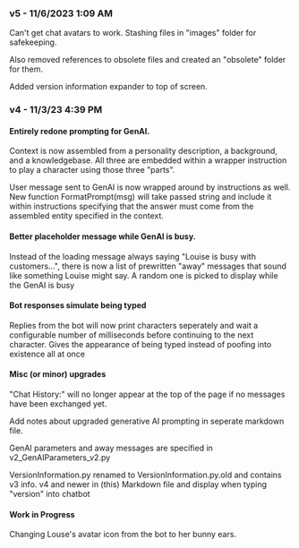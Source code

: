 ### **v5** - 11/6/2023 1:09 AM

Can't get chat avatars to work. Stashing files in "images" folder for safekeeping. 

Also removed references to obsolete files and created an "obsolete" folder for them.

Added version information expander to top of screen.

### **v4** - 11/3/23 4:39 PM

#### **Entirely redone prompting for GenAI.**  

Context is now assembled from a personality description, a background, and a knowledgebase. All three are embedded within a wrapper instruction to play a character using those three "parts".  

User message sent to GenAI is now wrapped around by instructions as well. New function FormatPrompt(msg) will take passed string and include it within instructions specifying that the answer must come from the assembled entity specified in the context.

#### **Better placeholder message while GenAI is busy.**

Instead of the loading message always saying "Louise is busy with customers...", there is now a list of prewritten "away" messages that sound like something Louise might say. A random one is picked to display while the GenAI is busy

#### **Bot responses simulate being typed**

Replies from the bot will now print characters seperately and wait a configurable number of milliseconds before continuing to the next character. Gives the appearance of being typed instead of poofing into existence all at once

#### **Misc (or minor) upgrades**
"Chat History:" will no longer appear at the top of the page if no messages have been exchanged yet.

Add notes about upgraded generative AI prompting in seperate markdown file.

GenAI parameters and away messages are specified in v2_GenAIParameters_v2.py

VersionInformation.py renamed to VersionInformation.py.old and contains v3 info. v4 and newer in (this) Markdown file and display when typing "version" into chatbot

#### **Work in Progress**
Changing Louse's avatar icon from the bot to her bunny ears.  